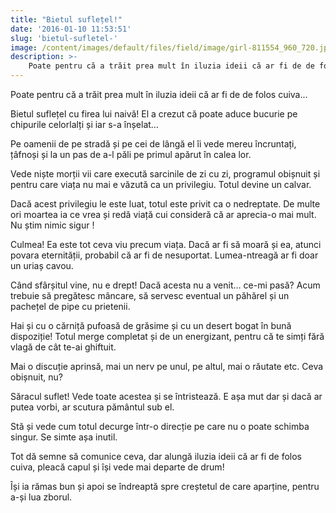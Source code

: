 ```yaml
---
title: "Bietul suflețel!"
date: '2016-01-10 11:53:51'
slug: 'bietul-sufletel-'
image: /content/images/default/files/field/image/girl-811554_960_720.jpg
description: >-
    Poate pentru că a trăit prea mult în iluzia ideii că ar fi de de folos cuiva... Bietul suflețel cu firea lui naivă! El a crezut că poate aduce bucurie pe chipurile celorlalți și iar s-a înșelat…Pe o
---
```

<div class="kg-card-markdown"><p>Poate pentru că a trăit prea mult în iluzia ideii că ar fi de de folos cuiva... </p>
<p>Bietul suflețel cu firea lui naivă! El a crezut că poate aduce bucurie pe chipurile celorlalți și iar s-a înșelat…</p>
<p>Pe oamenii de pe stradă și pe cei de lângă el îi vede mereu încruntați, țâfnoși și la un pas de a-l păli pe primul apărut în calea lor.</p>
<p>Vede niște morții vii care execută sarcinile de zi cu zi, programul obișnuit și pentru care viața nu mai e văzută ca un privilegiu. Totul devine un calvar.</p>
<p>Dacă acest privilegiu le este luat, totul este privit ca o nedreptate. De multe ori moartea ia ce vrea și redă viață cui consideră că ar aprecia-o mai mult. Nu știm nimic sigur !</p>
<p>Culmea! Ea este tot ceva viu precum viața. Dacă ar fi să moară și ea, atunci povara eternității, probabil că ar fi de nesuportat. Lumea-ntreagă ar fi doar un uriaș cavou.</p>
<p>Când sfârșitul vine, nu e drept! Dacă acesta nu a venit… ce-mi pasă? Acum trebuie să pregătesc mâncare, să servesc eventual un păhărel și un pachețel de pipe cu prietenii.</p>
<p>Hai și cu o cărniță pufoasă de grăsime și cu un desert bogat în bună dispoziție! Totul merge completat și de un energizant, pentru că te simți fără vlagă de cât te-ai ghiftuit.</p>
<p>Mai o discuție aprinsă, mai un nerv pe unul, pe altul, mai o răutate etc. Ceva obișnuit, nu?</p>
<p>Săracul suflet! Vede toate acestea și se întristează. E așa mut dar și dacă ar putea vorbi, ar scutura pământul sub el.</p>
<p>Stă și vede cum totul decurge într-o direcție pe care nu o poate schimba singur. Se simte așa inutil.</p>
<p>Tot dă semne să comunice ceva, dar alungă iluzia ideii că ar fi de folos cuiva, pleacă capul și își vede mai departe de drum!</p>
<p>Își ia rămas bun și apoi se îndreaptă spre creștetul de care aparține, pentru a-și lua zborul.</p>
<p><br /><br /><br />
 </p>
</div>
    